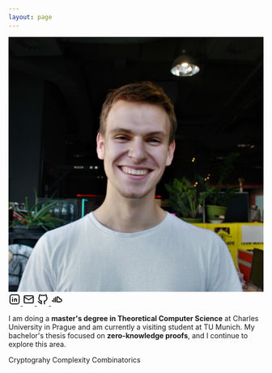 ```yaml
---
layout: page
---
```

<div class="profile-section">
  <div class="profile-left">
    <img src="assets/images/profile.jpg" class="profile-image" alt="Profile Image">
    <!-- ! the svg are copied manually from assets/icons/<filename>.svg -->
    <div class="social-links">
      <a href="https://linkedin.com/in/benbencik/" class="social-link" target="_blank" aria-label="LinkedIn">
        <svg  xmlns="http://www.w3.org/2000/svg"  width="24"  height="24"  viewBox="0 0 24 24"  fill="none"  stroke="currentColor"  stroke-width="2"  stroke-linecap="round"  stroke-linejoin="round"  class="icon icon-tabler icons-tabler-outline icon-tabler-brand-linkedin"><path stroke="none" d="M0 0h24v24H0z" fill="none"/><path d="M8 11v5" /><path d="M8 8v.01" /><path d="M12 16v-5" /><path d="M16 16v-3a2 2 0 1 0 -4 0" /><path d="M3 7a4 4 0 0 1 4 -4h10a4 4 0 0 1 4 4v10a4 4 0 0 1 -4 4h-10a4 4 0 0 1 -4 -4z" /></svg>
      </a>
      <a href="mailto:bencikben@gmail.com" class="social-link" aria-label="Email">
        <svg  xmlns="http://www.w3.org/2000/svg"  width="24"  height="24"  viewBox="0 0 24 24"  fill="none"  stroke="currentColor"  stroke-width="2"  stroke-linecap="round"  stroke-linejoin="round"  class="icon icon-tabler icons-tabler-outline icon-tabler-mail"><path stroke="none" d="M0 0h24v24H0z" fill="none"/><path d="M3 7a2 2 0 0 1 2 -2h14a2 2 0 0 1 2 2v10a2 2 0 0 1 -2 2h-14a2 2 0 0 1 -2 -2v-10z" /><path d="M3 7l9 6l9 -6" /></svg>
      </a>
      <a href="https://github.com/benbencik" class="social-link" aria-label="GitHub">
        <svg  xmlns="http://www.w3.org/2000/svg"  width="24"  height="24"  viewBox="0 0 24 24"  fill="none"  stroke="currentColor"  stroke-width="2"  stroke-linecap="round"  stroke-linejoin="round"  class="icon icon-tabler icons-tabler-outline icon-tabler-brand-github"><path stroke="none" d="M0 0h24v24H0z" fill="none"/><path d="M9 19c-4.3 1.4 -4.3 -2.5 -6 -3m12 5v-3.5c0 -1 .1 -1.4 -.5 -2c2.8 -.3 5.5 -1.4 5.5 -6a4.6 4.6 0 0 0 -1.3 -3.2a4.2 4.2 0 0 0 -.1 -3.2s-1.1 -.3 -3.5 1.3a12.3 12.3 0 0 0 -6.2 0c-2.4 -1.6 -3.5 -1.3 -3.5 -1.3a4.2 4.2 0 0 0 -.1 3.2a4.6 4.6 0 0 0 -1.3 3.2c0 4.6 2.7 5.7 5.5 6c-.6 .6 -.6 1.2 -.5 2v3.5" /></svg>
      </a>
      <a href="https://soundcloud.com/kalnavoda" class="social-link" aria-label="SoundCloud">
        <svg  xmlns="http://www.w3.org/2000/svg"  width="24"  height="24"  viewBox="0 0 24 24"  fill="none"  stroke="currentColor"  stroke-width="2"  stroke-linecap="round"  stroke-linejoin="round"  class="icon icon-tabler icons-tabler-outline icon-tabler-brand-soundcloud"><path stroke="none" d="M0 0h24v24H0z" fill="none"/><path d="M17 11h1c1.38 0 3 1.274 3 3c0 1.657 -1.5 3 -3 3l-6 0v-10c3 0 4.5 1.5 5 4z" /><path d="M9 8l0 9" /><path d="M6 17l0 -7" /><path d="M3 16l0 -2" /></svg>
      </a>
    </div>
  </div>

  <div class="profile-content">
    <!-- <h3>About Me</h3> -->
    <p>
      I am doing a <b>master's degree in Theoretical Computer Science</b> at Charles University in Prague and am currently a visiting student at TU Munich. My bachelor's thesis focused on <b>zero-knowledge proofs</b>, and I continue to explore this area.
    </p>
    <p class="card-tags">
      <span class="tag">Cryptograhy</span>
      <span class="tag">Complexity</span>
      <span class="tag">Combinatorics</span>
    </p>
  </div>
</div>

<!-- 
<h2>Recent Posts</h2>

<ul class="post-list">
  {% for post in site.posts limit:2 %}
  <li>
    <span class="post-meta">{{ post.date | date: "%b %-d, %Y" }}</span>
    <h3><a class="post-link" href="{{ post.url | relative_url }}">{{ post.title }}</a></h3>
    {{ post.excerpt }}
  </li>
  {% endfor %}
</ul>

<div class="view-all-link">
  <a href="/blog" class="button">View All Posts</a>
</div> -->